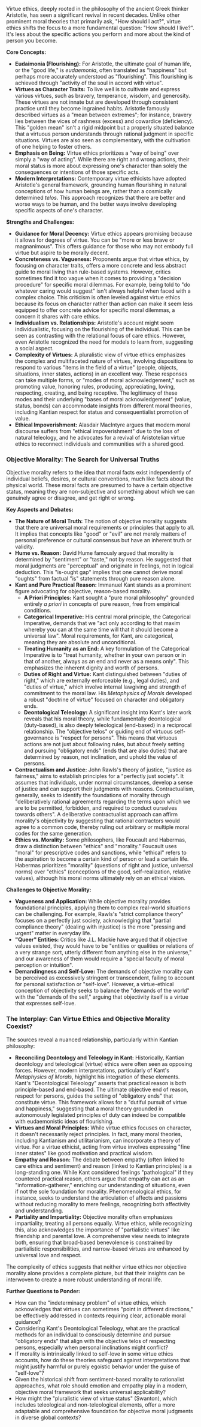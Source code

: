 Virtue ethics, deeply rooted in the philosophy of the ancient Greek thinker Aristotle, has seen a significant revival in recent decades. Unlike other prominent moral theories that primarily ask, "How should I act?", virtue ethics shifts the focus to a more fundamental question: "How should I live?". It's less about the specific actions you perform and more about the kind of person you become.

**Core Concepts:**

- **Eudaimonia (Flourishing):** For Aristotle, the ultimate goal of human life, or the "good life," is _eudaemonia_, often translated as "happiness" but perhaps more accurately understood as "flourishing". This flourishing is achieved through "activity of the soul in accord with virtue".
- **Virtues as Character Traits:** To live well is to cultivate and express various virtues, such as bravery, temperance, wisdom, and generosity. These virtues are not innate but are developed through consistent practice until they become ingrained habits. Aristotle famously described virtues as a "mean between extremes"; for instance, bravery lies between the vices of rashness (excess) and cowardice (deficiency). This "golden mean" isn't a rigid midpoint but a properly situated balance that a virtuous person understands through rational judgment in specific situations. Virtues are also seen as complementary, with the cultivation of one helping to foster others.
- **Emphasis on Being:** Virtue ethics prioritizes a "way of being" over simply a "way of acting". While there are right and wrong actions, their moral status is more about expressing one's character than solely the consequences or intentions of those specific acts.
- **Modern Interpretations:** Contemporary virtue ethicists have adopted Aristotle's general framework, grounding human flourishing in natural conceptions of how human beings are, rather than a cosmically determined _telos_. This approach recognizes that there are better and worse ways to be human, and the better ways involve developing specific aspects of one's character.

**Strengths and Challenges:**

- **Guidance for Moral Decency:** Virtue ethics appears promising because it allows for degrees of virtue. You can be "more or less brave or magnanimous". This offers guidance for those who may not embody full virtue but aspire to be morally decent.
- **Concreteness vs. Vagueness:** Proponents argue that virtue ethics, by focusing on character traits, offers a more concrete and less abstract guide to moral living than rule-based systems. However, critics sometimes find it too vague when it comes to providing a "decision procedure" for specific moral dilemmas. For example, being told to "do whatever caring would suggest" isn't always helpful when faced with a complex choice. This criticism is often leveled against virtue ethics because its focus on character rather than action can make it seem less equipped to offer concrete advice for specific moral dilemmas, a concern it shares with care ethics.
- **Individualism vs. Relationships:** Aristotle's account might seem individualistic, focusing on the flourishing of the individual. This can be seen as contrasting with the relational focus of care ethics. However, even Aristotle recognized the need for models to learn from, suggesting a social aspect.
- **Complexity of Virtues:** A pluralistic view of virtue ethics emphasizes the complex and multifaceted nature of virtues, involving dispositions to respond to various "items in the field of a virtue" (people, objects, situations, inner states, actions) in an excellent way. These responses can take multiple forms, or "modes of moral acknowledgement," such as promoting value, honoring rules, producing, appreciating, loving, respecting, creating, and being receptive. The legitimacy of these modes and their underlying "bases of moral acknowledgement" (value, status, bonds) can accommodate insights from different moral theories, including Kantian respect for status and consequentialist promotion of value.
- **Ethical Impoverishment:** Alasdair MacIntyre argues that modern moral discourse suffers from "ethical impoverishment" due to the loss of natural teleology, and he advocates for a revival of Aristotelian virtue ethics to reconnect individuals and communities with a shared good.

### Objective Morality: The Search for Universal Truths

Objective morality refers to the idea that moral facts exist independently of individual beliefs, desires, or cultural conventions, much like facts about the physical world. These moral facts are presumed to have a certain objective status, meaning they are non-subjective and something about which we can genuinely agree or disagree, and get right or wrong.

**Key Aspects and Debates:**

- **The Nature of Moral Truth:** The notion of objective morality suggests that there are universal moral requirements or principles that apply to all. It implies that concepts like "good" or "evil" are not merely matters of personal preference or cultural consensus but have an inherent truth or validity.
- **Hume vs. Reason:** David Hume famously argued that morality is determined by "sentiment" or "taste," not by reason. He suggested that moral judgments are "perceptual" and originate in feelings, not in logical deduction. This "is-ought gap" implies that one cannot derive moral "oughts" from factual "is" statements through pure reason alone.
- **Kant and Pure Practical Reason:** Immanuel Kant stands as a prominent figure advocating for objective, reason-based morality.
    - **A Priori Principles:** Kant sought a "pure moral philosophy" grounded entirely _a priori_ in concepts of pure reason, free from empirical conditions.
    - **Categorical Imperative:** His central moral principle, the Categorical Imperative, demands that we "act only according to that maxim whereby you can at the same time will that it should become a universal law". Moral requirements, for Kant, are categorical, meaning they are absolute and unconditional.
    - **Treating Humanity as an End:** A key formulation of the Categorical Imperative is to "treat humanity, whether in your own person or in that of another, always as an end and never as a means only". This emphasizes the inherent dignity and worth of persons.
    - **Duties of Right and Virtue:** Kant distinguished between "duties of right," which are externally enforceable (e.g., legal duties), and "duties of virtue," which involve internal lawgiving and strength of commitment to the moral law. His _Metaphysics of Morals_ developed a robust "doctrine of virtue" focused on character and obligatory ends.
    - **Deontological Teleology:** A significant insight into Kant's later work reveals that his moral theory, while fundamentally deontological (duty-based), is also deeply teleological (end-based) in a reciprocal relationship. The "objective telos" or guiding end of virtuous self-governance is "respect for persons". This means that virtuous actions are not just about following rules, but about freely setting and pursuing "obligatory ends" (ends that are also duties) that are determined by reason, not inclination, and uphold the value of persons.
- **Contractualism and Justice:** John Rawls's theory of justice, "justice as fairness," aims to establish principles for a "perfectly just society". It assumes that individuals, under normal circumstances, develop a sense of justice and can support their judgments with reasons. Contractualism, generally, seeks to identify the foundations of morality through "deliberatively rational agreements regarding the terms upon which we are to be permitted, forbidden, and required to conduct ourselves towards others". A deliberative contractualist approach can affirm morality's objectivity by suggesting that rational contractors would agree to a common code, thereby ruling out arbitrary or multiple moral codes for the same generation.
- **Ethics vs. Morality:** Some philosophers, like Foucault and Habermas, draw a distinction between "ethics" and "morality." Foucault uses "moral" for prescriptive codes and sanctions, while "ethical" refers to the aspiration to become a certain kind of person or lead a certain life. Habermas prioritizes "morality" (questions of right and justice, universal norms) over "ethics" (conceptions of the good, self-realization, relative values), although his moral norms ultimately rely on an ethical vision.

**Challenges to Objective Morality:**

- **Vagueness and Application:** While objective morality provides foundational principles, applying them to complex real-world situations can be challenging. For example, Rawls's "strict compliance theory" focuses on a perfectly just society, acknowledging that "partial compliance theory" (dealing with injustice) is the more "pressing and urgent" matter in everyday life.
- **"Queer" Entities:** Critics like J.L. Mackie have argued that if objective values existed, they would have to be "entities or qualities or relations of a very strange sort, utterly different from anything else in the universe," and our awareness of them would require a "special faculty of moral perception or intuition".
- **Demandingness and Self-Love:** The demands of objective morality can be perceived as excessively stringent or transcendent, failing to account for personal satisfaction or "self-love". However, a virtue-ethical conception of objectivity seeks to balance the "demands of the world" with the "demands of the self," arguing that objectivity itself is a virtue that expresses self-love.

### The Interplay: Can Virtue Ethics and Objective Morality Coexist?

The sources reveal a nuanced relationship, particularly within Kantian philosophy:

- **Reconciling Deontology and Teleology in Kant:** Historically, Kantian deontology and teleological (virtue) ethics were often seen as opposing forces. However, modern interpretations, particularly of Kant's _Metaphysics of Morals_, highlight his integration of these elements. Kant's "Deontological Teleology" asserts that practical reason is both principle-based and end-based. The ultimate objective end of reason, respect for persons, guides the setting of "obligatory ends" that constitute virtue. This framework allows for a "dutiful pursuit of virtue and happiness," suggesting that a moral theory grounded in autonomously legislated principles of duty can indeed be compatible with eudaemonistic ideas of flourishing.
- **Virtues and Moral Principles:** While virtue ethics focuses on character, it doesn't necessarily reject principles. In fact, many moral theories, including Kantianism and utilitarianism, can incorporate a theory of virtue. For a virtue ethicist, acting from virtue involves expressing "fine inner states" like good motivation and practical wisdom.
- **Empathy and Reason:** The debate between empathy (often linked to care ethics and sentiment) and reason (linked to Kantian principles) is a long-standing one. While Kant considered feelings "pathological" if they countered practical reason, others argue that empathy can act as an "information-gatherer," enriching our understanding of situations, even if not the sole foundation for morality. Phenomenological ethics, for instance, seeks to understand the articulation of affects and passions without reducing morality to mere feelings, recognizing both affectivity and understanding.
- **Partiality and Impartiality:** Objective morality often emphasizes impartiality, treating all persons equally. Virtue ethics, while recognizing this, also acknowledges the importance of "partialistic virtues" like friendship and parental love. A comprehensive view needs to integrate both, ensuring that broad-based benevolence is constrained by partialistic responsibilities, and narrow-based virtues are enhanced by universal love and respect.

The complexity of ethics suggests that neither virtue ethics nor objective morality alone provides a complete picture, but that their insights can be interwoven to create a more robust understanding of moral life.

**Further Questions to Ponder:**

- How can the "indeterminacy problem" of virtue ethics, which acknowledges that virtues can sometimes "point in different directions," be effectively addressed in contexts requiring clear, actionable moral guidance?
- Considering Kant's Deontological Teleology, what are the practical methods for an individual to consciously determine and pursue "obligatory ends" that align with the objective telos of respecting persons, especially when personal inclinations might conflict?
- If morality is intrinsically linked to self-love in some virtue ethics accounts, how do these theories safeguard against interpretations that might justify harmful or purely egoistic behavior under the guise of "self-love"?
- Given the historical shift from sentiment-based morality to rationalist approaches, what role should emotion and empathy play in a modern, objective moral framework that seeks universal applicability?
- How might the "pluralistic view of virtue status" (Swanton), which includes teleological and non-teleological elements, offer a more adaptable and comprehensive foundation for objective moral judgments in diverse global contexts?
